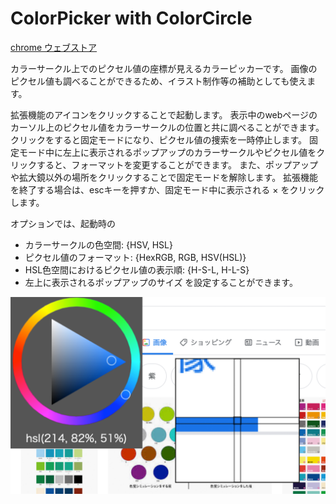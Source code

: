 # ColorPicker with ColorCircle

[chrome ウェブストア](https://chrome.google.com/webstore/detail/colorpicker-with-colorcir/ibpfjoicndbgalmjigfplcdjoabhdmnh)

カラーサークル上でのピクセル値の座標が見えるカラーピッカーです。
画像のピクセル値も調べることができるため、イラスト制作等の補助としても使えます。

拡張機能のアイコンをクリックすることで起動します。
表示中のwebページのカーソル上のピクセル値をカラーサークルの位置と共に調べることができます。
クリックをすると固定モードになり、ピクセル値の捜索を一時停止します。
固定モード中に左上に表示されるポップアップのカラーサークルやピクセル値をクリックすると、フォーマットを変更することができます。
また、ポップアップや拡大鏡以外の場所をクリックすることで固定モードを解除します。
拡張機能を終了する場合は、escキーを押すか、固定モード中に表示される × をクリックします。

オプションでは、起動時の
- カラーサークルの色空間: {HSV, HSL}
- ピクセル値のフォーマット: {HexRGB, RGB, HSV(HSL)}
- HSL色空間におけるピクセル値の表示順: {H-S-L, H-L-S}
- 左上に表示されるポップアップのサイズ
を設定することができます。

![](image/1280_800.png)

